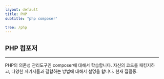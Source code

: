```yaml
---
layout: default
title: PHP
subtitle: "php composer"

tree: /php
---
```


## PHP 컴포저
---

PHP의 의존성 관리도구인 composer에 대해서 학습합니다. 자신의 코드를 패킹지하고, 다양한 페키지들과 결합하는 방법에 대해서 설명을 합니다. 현재 집필중.